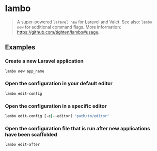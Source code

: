 # lambo

> A super-powered `laravel new` for Laravel and Valet. See also: `lambo new` for additional command flags. More information: <https://github.com/tighten/lambo#usage>.

## Examples

### Create a new Laravel application

```bash
lambo new app_name
```

### Open the configuration in your default editor

```bash
lambo edit-config
```

### Open the configuration in a specific editor

```bash
lambo edit-config [-e|--editor] "path/to/editor"
```

### Open the configuration file that is run after new applications have been scaffolded

```bash
lambo edit-after
```

